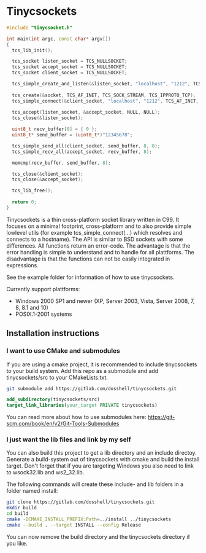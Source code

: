 Tinycsockets
============

```cpp
#include "tinycsocket.h"

int main(int argc, const char* argv[])
{
  tcs_lib_init();

  tcs_socket listen_socket = TCS_NULLSOCKET;
  tcs_socket accept_socket = TCS_NULLSOCKET;
  tcs_socket client_socket = TCS_NULLSOCKET;

  tcs_simple_create_and_listen(&listen_socket, "localhost", "1212", TCS_AF_INET);
  
  tcs_create(&socket, TCS_AF_INET, TCS_SOCK_STREAM, TCS_IPPROTO_TCP);
  tcs_simple_connect(&client_socket, "localhost", "1212", TCS_AF_INET, TCS_SOCK_STREAM);
  
  tcs_accept(listen_socket, &accept_socket, NULL, NULL);
  tcs_close(&listen_socket);

  uint8_t recv_buffer[8] = { 0 };
  uint8_t* send_buffer = (uint8_t*)"12345678";

  tcs_simple_send_all(client_socket, send_buffer, 8, 0);
  tcs_simple_recv_all(accept_socket, recv_buffer, 8);

  memcmp(recv_buffer, send_buffer, 8);

  tcs_close(&client_socket);
  tcs_close(&accept_socket);

  tcs_lib_free();
  
  return 0;
}
```

Tinycsockets is a thin cross-platform socket library written in C99. It focuses
on a minimal footprint, cross-platform and to also provide simple lowlevel utils
(for example tcs_simple_connect(...) which resolves and connects to a hostname).
The API is similar to BSD sockets with some differences. All functions return an
error-code. The advantage is that the error handling is simple to understand and
to handle for all plattforms. The disadvantage is that the functions can not be
easily integrated in expressions.

See the example folder for information of how to use tinycsockets.

Currently support plattforms:
- Windows 2000 SP1 and newer (XP, Server 2003, Vista, Server 2008, 7, 8, 8.1 and 10)
- POSIX.1-2001 systems

Installation instructions
------------

### I want to use CMake and submodules
If you are using a cmake project, it is recommended to include tinycsockets to
your build system. Add this repo as a submodule and add tinycsockets/src to your
CMakeLists.txt.

```sh
git submodule add https://gitlab.com/dosshell/tinycsockets.git
```

```cmake
add_subdirectory(tinycsockets/src)
target_link_libraries(your_target PRIVATE tinycsockets)
```

You can read more about how to use submodules here: https://git-scm.com/book/en/v2/Git-Tools-Submodules

### I just want the lib files and link by my self
You can also build this project to get a lib directory and an include directoy.
Generate a build-system out of tinycsockets with cmake and build the install
target. Don't forget that if you are targeting Windows you also need to link to
wsock32.lib and ws2_32.lib.

The following commands will create these include- and lib folders in a folder named
install:

```sh
git clone https://gitlab.com/dosshell/tinycsockets.git
mkdir build
cd build
cmake -DCMAKE_INSTALL_PREFIX:Path=../install ../tinycsockets
cmake --build . --target INSTALL --config Release
```
You can now remove the build directory and the tinycsockets directory if you
like.
